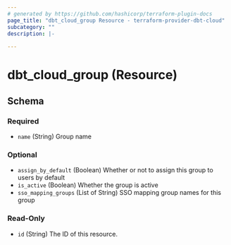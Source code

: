 ```yaml
---
# generated by https://github.com/hashicorp/terraform-plugin-docs
page_title: "dbt_cloud_group Resource - terraform-provider-dbt-cloud"
subcategory: ""
description: |-
  
---
```


# dbt_cloud_group (Resource)





<!-- schema generated by tfplugindocs -->
## Schema

### Required

- `name` (String) Group name

### Optional

- `assign_by_default` (Boolean) Whether or not to assign this group to users by default
- `is_active` (Boolean) Whether the group is active
- `sso_mapping_groups` (List of String) SSO mapping group names for this group

### Read-Only

- `id` (String) The ID of this resource.


